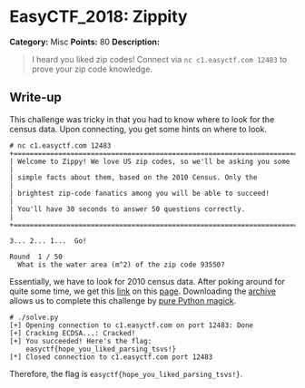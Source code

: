 # EasyCTF_2018: Zippity

**Category:** Misc
**Points:** 80
**Description:**

>I heard you liked zip codes! Connect via `nc c1.easyctf.com 12483` to prove your zip code knowledge.

## Write-up
This challenge was tricky in that you had to know where to look for the census data. Upon connecting, you get some hints on where to look.

    # nc c1.easyctf.com 12483
    +======================================================================+
    | Welcome to Zippy! We love US zip codes, so we'll be asking you some  |
    | simple facts about them, based on the 2010 Census. Only the          |
    | brightest zip-code fanatics among you will be able to succeed!       |
    | You'll have 30 seconds to answer 50 questions correctly.             |
    +======================================================================+

    3... 2... 1...  Go!

    Round  1 / 50
      What is the water area (m^2) of the zip code 93550? 

Essentially, we have to look for 2010 census data. After poking around for quite some time, we get this [link](http://www2.census.gov/geo/docs/maps-data/data/gazetteer/Gaz_zcta_national.zip) on this [page](https://www.census.gov/geo/maps-data/data/gazetteer2010.html). Downloading the [archive](zcta.csv.zip) allows us to complete this challenge by [pure Python magick](solve.py).

    # ./solve.py 
    [+] Opening connection to c1.easyctf.com on port 12483: Done
    [+] Cracking ECDSA...: Cracked!
    [+] You succeeded! Here's the flag:
        easyctf{hope_you_liked_parsing_tsvs!}
    [*] Closed connection to c1.easyctf.com port 12483

Therefore, the flag is `easyctf{hope_you_liked_parsing_tsvs!}`.
